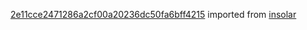 [2e11cce2471286a2cf00a20236dc50fa6bff4215](https://github.com/insolar/insolar/commit/2e11cce2471286a2cf00a20236dc50fa6bff4215) imported from [insolar](https://github.com/insolar/insolar)

